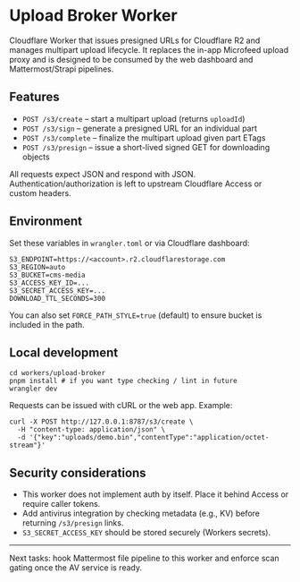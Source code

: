 ﻿# Upload Broker Worker

Cloudflare Worker that issues presigned URLs for Cloudflare R2 and manages multipart upload lifecycle. It replaces the in-app Microfeed upload proxy and is designed to be consumed by the web dashboard and Mattermost/Strapi pipelines.

## Features
- `POST /s3/create` – start a multipart upload (returns `uploadId`)
- `POST /s3/sign` – generate a presigned URL for an individual part
- `POST /s3/complete` – finalize the multipart upload given part ETags
- `POST /s3/presign` – issue a short-lived signed GET for downloading objects

All requests expect JSON and respond with JSON. Authentication/authorization is left to upstream Cloudflare Access or custom headers.

## Environment
Set these variables in `wrangler.toml` or via Cloudflare dashboard:

```
S3_ENDPOINT=https://<account>.r2.cloudflarestorage.com
S3_REGION=auto
S3_BUCKET=cms-media
S3_ACCESS_KEY_ID=...
S3_SECRET_ACCESS_KEY=...
DOWNLOAD_TTL_SECONDS=300
```

You can also set `FORCE_PATH_STYLE=true` (default) to ensure bucket is included in the path.

## Local development

```
cd workers/upload-broker
pnpm install # if you want type checking / lint in future
wrangler dev
```

Requests can be issued with cURL or the web app. Example:

```
curl -X POST http://127.0.0.1:8787/s3/create \
  -H "content-type: application/json" \
  -d '{"key":"uploads/demo.bin","contentType":"application/octet-stream"}'
```

## Security considerations
- This worker does not implement auth by itself. Place it behind Access or require caller tokens.
- Add antivirus integration by checking metadata (e.g., KV) before returning `/s3/presign` links.
- `S3_SECRET_ACCESS_KEY` should be stored securely (Workers secrets).

---

Next tasks: hook Mattermost file pipeline to this worker and enforce scan gating once the AV service is ready.
